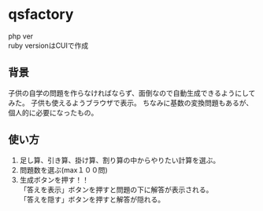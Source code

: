 # qsfactory
php ver  
ruby versionはCUIで作成

## 背景
子供の自学の問題を作らなければならず、面倒なので自動生成できるようにしてみた。 
子供も使えるようブラウザで表示。
ちなみに基数の変換問題もあるが、個人的に必要になったもの。  

## 使い方
1. 足し算、引き算、掛け算、割り算の中からやりたい計算を選ぶ。  
1. 問題数を選ぶ(max１００問)
1. 生成ボタンを押す！！  
「答えを表示」ボタンを押すと問題の下に解答が表示される。  
「答えを隠す」ボタンを押すと解答が隠れる。  

